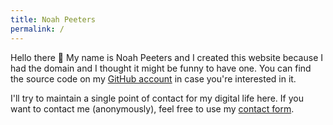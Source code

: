 ```yaml
---
title: Noah Peeters
permalink: /
---
```


Hello there :wave: My name is Noah Peeters and I created this website because I had the domain and I thought it might be funny to have one. You can find the source code on my [GitHub account](https://github.com/noahPeeters/noahpeeters.de) in case you're interested in it.

I'll try to maintain a single point of contact for my digital life here. If you want to contact me (anonymously), feel free to use my [contact form](/contact).
